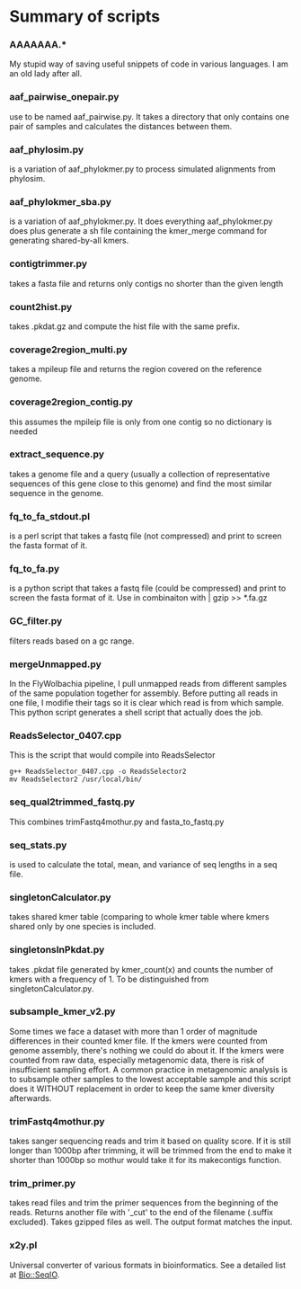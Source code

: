 Summary of scripts
======

### AAAAAAA.*

My stupid way of saving useful snippets of code in various languages. I am an old lady after all.

### aaf\_pairwise_onepair.py
use to be named aaf_pairwise.py. It takes a directory that only contains one pair of samples and calculates the distances between them.

### aaf_phylosim.py
is a variation of aaf_phylokmer.py to process simulated alignments from phylosim.

### aaf\_phylokmer_sba.py
is a variation of aaf_phylokmer.py. It does everything aaf_phylokmer.py does plus generate a sh file containing the kmer_merge command for generating shared-by-all kmers.

### contigtrimmer.py
takes a fasta file and returns only contigs no shorter than the given length

### count2hist.py
takes .pkdat.gz and compute the hist file with the same prefix.

### coverage2region_multi.py
takes a mpileup file and returns the region covered on the reference genome.

### coverage2region_contig.py
this assumes the mpileip file is only from one contig so no dictionary is needed

### extract_sequence.py
takes a genome file and a query (usually a collection of representative sequences of this gene close to this genome) and find the most similar sequence in the genome.

### fq\_to\_fa_stdout.pl
is a perl script that takes a fastq file (not compressed) and print to screen the fasta format of it.

### fq\_to_fa.py
is a python script that takes a fastq file (could be compressed) and print to screen the fasta format of it. Use in combinaiton with | gzip >> \*.fa.gz  

### GC_filter.py

filters reads based on a gc range.

### mergeUnmapped.py
In the FlyWolbachia pipeline, I pull unmapped reads from different samples of the same population together for assembly. Before putting all reads in one file, I modifie their tags so it is clear which read is from which sample. This python script generates a shell script that actually does the job.

### ReadsSelector_0407.cpp
This is the script that would compile into ReadsSelector

	g++ ReadsSelector_0407.cpp -o ReadsSelector2
	mv ReadsSelector2 /usr/local/bin/

### seq_qual2trimmed_fastq.py
This combines trimFastq4mothur.py and fasta_to_fastq.py

### seq_stats.py
is used to calculate the total, mean, and variance of seq lengths in a seq file.

### singletonCalculator.py
takes shared kmer table (comparing to whole kmer table where kmers shared only by one species is included.

### singletonsInPkdat.py
takes .pkdat file generated by kmer_count(x) and counts the number of kmers with a frequency of 1. To be distinguished from singletonCalculator.py.

### subsample\_kmer_v2.py
Some times we face a dataset with more than 1 order of magnitude differences in their counted kmer file. If the kmers were counted from genome assembly, there's nothing we could do about it. If the kmers were counted from raw data, especially metagenomic data, there is risk of insufficient sampling effort. A common practice in metagenomic analysis is to subsample other samples to the lowest acceptable sample and this script does it WITHOUT replacement in order to keep the same kmer diversity afterwards.  

### trimFastq4mothur.py
takes sanger sequencing reads and trim it based on quality score. If it is still longer than 1000bp after trimming, it will be trimmed from the end to make it shorter than 1000bp so mothur would take it for its makecontigs function.

### trim_primer.py
takes read files and trim the primer sequences from the beginning of the reads. Returns another file with '\_cut' to the end of the filename (.suffix excluded). Takes gzipped files as well. The output format matches the input.

### x2y.pl
Universal converter of various formats in bioinformatics. See a detailed list at [Bio::SeqIO](http://bioperl.org/howtos/SeqIO_HOWTO.html).
